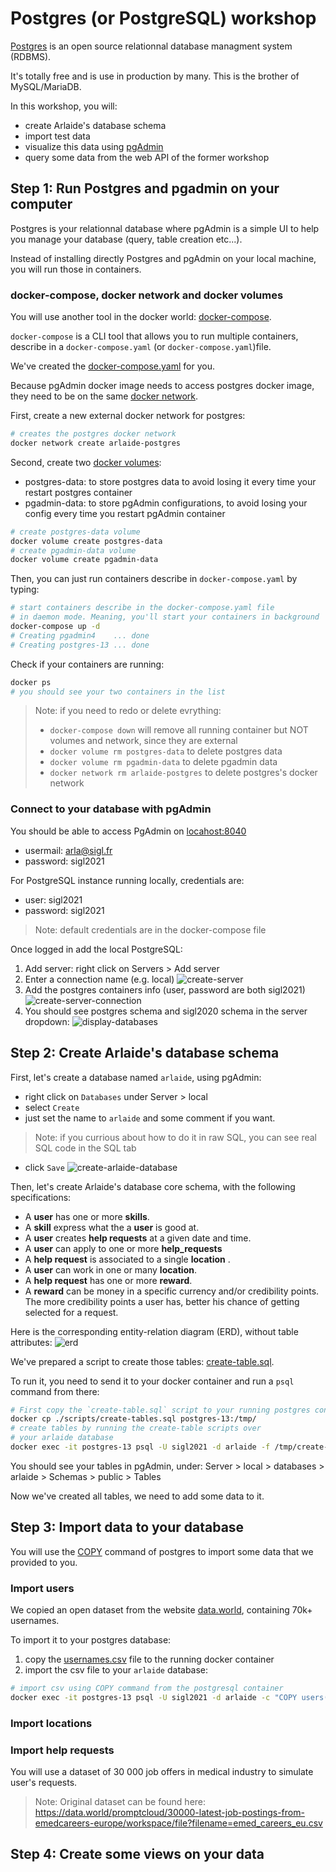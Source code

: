 # Postgres (or PostgreSQL) workshop

[Postgres](https://www.postgresql.org) is an open source relationnal database managment system (RDBMS).

It's totally free and is use in production by many. This is the brother of MySQL/MariaDB.

In this workshop, you will:
- create Arlaide's database schema
- import test data
- visualize this data using [pgAdmin](https://www.pgadmin.org)
- query some data from the web API of the former workshop

## Step 1: Run Postgres and pgadmin on your computer

Postgres is your relationnal database where pgAdmin is a simple UI to help you manage your database (query, table creation etc...).

Instead of installing directly Postgres and pgAdmin on your local machine, you will run those in containers.

### docker-compose, docker network and docker volumes

You will use another tool in the docker world: [docker-compose](https://docs.docker.com/compose/).

`docker-compose` is a CLI tool that allows you to run multiple containers, describe in a `docker-compose.yaml` (or `docker-compose.yaml`)file.

We've created the [docker-compose.yaml](./docker-compose.yaml) for you.

Because pgAdmin docker image needs to access postgres docker image, they need to be on the same [docker network](https://docs.docker.com/network/).

First, create a new external docker network for postgres:
```sh
# creates the postgres docker network
docker network create arlaide-postgres
```

Second, create two [docker volumes](https://docs.docker.com/storage/volumes/):
- postgres-data: to store postgres data to avoid losing it every time your restart postgres container
- pgadmin-data: to store pgAdmin configurations, to avoid losing your config every time you restart pgAdmin container

```sh
# create postgres-data volume
docker volume create postgres-data
# create pgadmin-data volume
docker volume create pgadmin-data
```

Then, you can just run containers describe in `docker-compose.yaml` by typing:
```sh
# start containers describe in the docker-compose.yaml file
# in daemon mode. Meaning, you'll start your containers in background
docker-compose up -d
# Creating pgadmin4    ... done
# Creating postgres-13 ... done
```

Check if your containers are running:
```sh
docker ps
# you should see your two containers in the list
```

> Note: if you need to redo or delete evrything:
> - `docker-compose down` will remove all running container but NOT volumes and network, since they are external
> - `docker volume rm postgres-data` to delete postgres data
> - `docker volume rm pgadmin-data` to delete pgadmin data
> - `docker network rm arlaide-postgres` to delete postgres's docker network

### Connect to your database with pgAdmin

You should be able to access PgAdmin on [locahost:8040](http://localhost:8040/)
- usermail: arla@sigl.fr
- password: sigl2021

For PostgreSQL instance running locally, credentials are:
- user: sigl2021
- password: sigl2021

> Note: default credentials are in the docker-compose file

Once logged in add the local PostgreSQL:
1. Add server: right click on Servers > Add server
2. Enter a connection name (e.g. local)
![create-server](docs/create-server.png)
3. Add the postgres containers info (user, password are both sigl2021)
![create-server-connection](docs/create-connection.png)
4. You should see postgres schema and sigl2020 schema in the server dropdown:
![display-databases](docs/display-databases.png)

## Step 2: Create Arlaide's database schema

First, let's create a database named `arlaide`, using pgAdmin:
- right click on `Databases` under Server > local
- select `Create`
- just set the name to `arlaide` and some comment if you want.
> Note: if you currious about how to do it in raw SQL, you can see real SQL code in the SQL tab
- click `Save`
![create-arlaide-database](./docs/create-arlaide-database.png)

Then, let's create Arlaide's database core schema, with the following specifications:
- A **user** has one or more **skills**.
- A **skill** express what the a **user** is good at.
- A **user** creates **help requests** at a given date and time.
- A **user** can apply to one or more **help_requests**
- A **help request** is associated to a single **location** .
- A **user** can work in one or many **location**.
- A **help request** has one or more **reward**.
- A **reward** can be money in a specific currency and/or credibility points. The more credibility points a user has, better his chance of getting selected for a request.

Here is the corresponding entity-relation diagram (ERD), without table attributes:
![erd](docs/erd.svg)


We've prepared a script to create those tables: [create-table.sql](./scripts/create-tables.sql).

To run it, you need to send it to your docker container and run a `psql` command from there:
```sh
# First copy the `create-table.sql` script to your running postgres container
docker cp ./scripts/create-tables.sql postgres-13:/tmp/
# create tables by running the create-table scripts over
# your arlaide database
docker exec -it postgres-13 psql -U sigl2021 -d arlaide -f /tmp/create-tables.sql
```

You should see your tables in pgAdmin, under:
Server > local > databases > arlaide > Schemas > public > Tables

Now we've created all tables, we need to add some data to it.

## Step 3: Import data to your database

You will use the [COPY](https://www.postgresql.org/docs/12/sql-copy.html) command of postgres to import some data that we provided to you.

### Import users

We copied an open dataset from the website [data.world](https://data.world), containing 70k+ usernames.

To import it to your postgres database:
1. copy the [usernames.csv](./scripts/usernames.csv) file to the running docker container
2. import the csv file to your `arlaide` database:
```sh
# import csv using COPY command from the postgresql container
docker exec -it postgres-13 psql -U sigl2021 -d arlaide -c "COPY users(username) FROM '/tmp/usernames.csv' DELIMITER ',' CSV HEADER;"
```

### Import locations



### Import help requests

You will use a dataset of 30 000 job offers in medical industry to simulate user's requests.

> Note: Original dataset can be found here: https://data.world/promptcloud/30000-latest-job-postings-from-emedcareers-europe/workspace/file?filename=emed_careers_eu.csv





## Step 4: Create some views on your data


